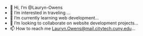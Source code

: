 - 👋 Hi, I’m @Lauryn-Owens
- 👀 I’m interested in traveling ...
- 🌱 I’m currently learning web development...
- 💞️ I’m looking to collaborate on  website development projects...
- 📫 How to reach me Lauryn.Owens@mail.citytech.cuny.edu...

<!---
Lauryn-Owens/Lauryn-Owens is a ✨ special ✨ repository because its `README.md` (this file) appears on your GitHub profile.
You can click the Preview link to take a look at your changes.
--->
